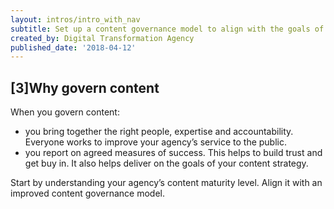 ```yaml
---
layout: intros/intro_with_nav
subtitle: Set up a content governance model to align with the goals of your content strategy. Be clear about quality standards, who owns the content and who does what.
created_by: Digital Transformation Agency
published_date: '2018-04-12'
---
```


## [3]Why govern content

When you govern content:
- you bring together the right people, expertise and accountability. Everyone works to improve your agency’s service to the public. 
- you report on agreed measures of success. This helps to build trust and get buy in. It also helps deliver on the goals of your content strategy.

Start by understanding your agency’s content maturity level. Align it with an improved content governance model.
